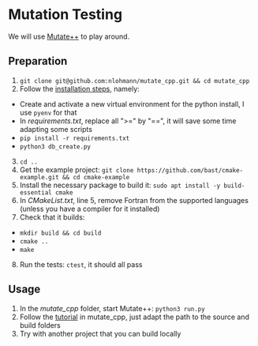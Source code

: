 # Mutation Testing

We will use [Mutate++]([url](https://github.com/nlohmann/mutate_cpp)https://github.com/nlohmann/mutate_cpp) to play around. 

## Preparation
1. `git clone git@github.com:nlohmann/mutate_cpp.git && cd mutate_cpp`
2. Follow the [installation steps]([url](https://github.com/nlohmann/mutate_cpp#installation)https://github.com/nlohmann/mutate_cpp#installation), namely:
  - Create and activate a new virtual environment for the python install, I use `pyenv` for that
  - In _requirements.txt_, replace all ">=" by "==", it will save some time adapting some scripts
  - `pip install -r requirements.txt`
  - `python3 db_create.py`
3. `cd ..`
4. Get the example project: `git clone https://github.com/bast/cmake-example.git && cd cmake-example`
5. Install the necessary package to build it: `sudo apt install -y build-essential cmake`
6. In _CMakeList.txt_, line 5, remove Fortran from the supported languages (unless you have a compiler for it installed)
7. Check that it builds:
  - `mkdir build && cd build`
  - `cmake ..`
  - `make`
8. Run the tests: `ctest`, it should all pass

## Usage
1. In the _mutate_cpp_ folder, start Mutate++: `python3 run.py`
2. Follow the [tutorial](https://github.com/nlohmann/mutate_cpp#2-create-project-in-mutate) in mutate_cpp, just adapt the path to the source and build folders
3. Try with another project that you can build locally
